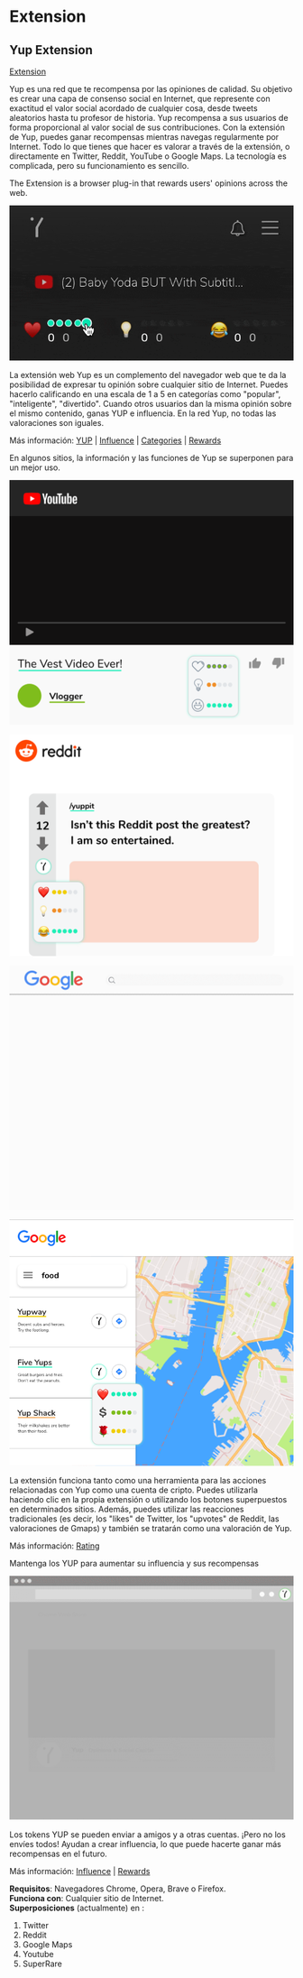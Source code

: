 # Extension

## Yup Extension

[Extension](https://chrome.google.com/webstore/detail/yup/nhmeoaahigiljjdkoagafdccikgojjoi)

Yup es una red que te recompensa por las opiniones de calidad. Su objetivo es crear una capa de consenso social en Internet, que represente con exactitud el valor social acordado de cualquier cosa, desde tweets aleatorios hasta tu profesor de historia. Yup recompensa a sus usuarios de forma proporcional al valor social de sus contribuciones. Con la extensión de Yup, puedes ganar recompensas mientras navegas regularmente por Internet. Todo lo que tienes que hacer es valorar a través de la extensión, o directamente en Twitter, Reddit, YouTube o Google Maps. La tecnología es complicada, pero su funcionamiento es sencillo.

The Extension is a browser plug-in that rewards users' opinions across the web.

![](../../.gitbook/assets/extension.gif)

La extensión web Yup es un complemento del navegador web que te da la posibilidad de expresar tu opinión sobre cualquier sitio de Internet. Puedes hacerlo calificando en una escala de 1 a 5 en categorías como "popular", "inteligente", "divertido". Cuando otros usuarios dan la misma opinión sobre el mismo contenido, ganas YUP e influencia. En la red Yup, no todas las valoraciones son iguales.

Más información: [YUP](https://github.com/Yup-io/yup_docs/tree/24938ac610bbd465109806ec69fb9e97054f2399/token.md) \| [Influence](https://github.com/Yup-io/yup_docs/tree/24938ac610bbd465109806ec69fb9e97054f2399/influence.md) \| [Categories](https://github.com/Yup-io/yup_docs/tree/24938ac610bbd465109806ec69fb9e97054f2399/categories.md) \| [Rewards](rewards.md)

En algunos sitios, la información y las funciones de Yup se superponen para un mejor uso.

![Youtube](../../.gitbook/assets/youtube.png)

![Reddit](../../.gitbook/assets/reddit.png)

![Google](../../.gitbook/assets/google.gif)

![Google Maps](../../.gitbook/assets/gmaps.png)

La extensión funciona tanto como una herramienta para las acciones relacionadas con Yup como una cuenta de cripto. Puedes utilizarla haciendo clic en la propia extensión o utilizando los botones superpuestos en determinados sitios. Además, puedes utilizar las reacciones tradicionales \(es decir, los "likes" de Twitter, los "upvotes" de Reddit, las valoraciones de Gmaps\) y también se tratarán como una valoración de Yup.

Más información:  [Rating](https://github.com/Yup-io/yup_docs/tree/24938ac610bbd465109806ec69fb9e97054f2399/rating.md) 

Mantenga los YUP para aumentar su influencia y sus recompensas

![](../../.gitbook/assets/rewards.gif)

Los tokens YUP se pueden enviar a amigos y a otras cuentas. ¡Pero no los envíes todos! Ayudan a crear influencia, lo que puede hacerte ganar más recompensas en el futuro.

Más información: [Influence](https://github.com/Yup-io/yup_docs/tree/24938ac610bbd465109806ec69fb9e97054f2399/influence.md) \| [Rewards](rewards.md)

**Requisitos**: Navegadores Chrome, Opera, Brave o Firefox.   
**Funciona con**: Cualquier sitio de Internet.   
**Superposiciones** \(actualmente\) en :

1. Twitter
2. Reddit
3. Google Maps
4. Youtube
5. SuperRare

